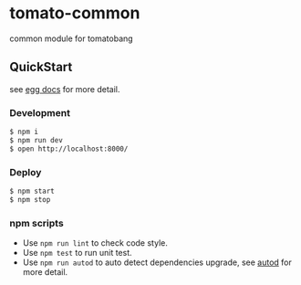 # tomato-common

common module for tomatobang

## QuickStart

<!-- add docs here for user -->

see [egg docs][egg] for more detail.

### Development

```bash
$ npm i
$ npm run dev
$ open http://localhost:8000/
```

### Deploy

```bash
$ npm start
$ npm stop
```

### npm scripts

- Use `npm run lint` to check code style.
- Use `npm test` to run unit test.
- Use `npm run autod` to auto detect dependencies upgrade, see [autod](https://www.npmjs.com/package/autod) for more detail.


[egg]: https://eggjs.org